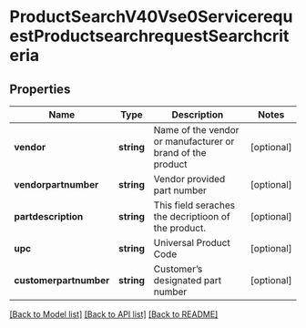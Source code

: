 # ProductSearchV40Vse0ServicerequestProductsearchrequestSearchcriteria

## Properties
Name | Type | Description | Notes
------------ | ------------- | ------------- | -------------
**vendor** | **string** | Name of the vendor or manufacturer or brand of the product | [optional] 
**vendorpartnumber** | **string** | Vendor provided part number | [optional] 
**partdescription** | **string** | This field seraches the decriptioon of the product. | [optional] 
**upc** | **string** | Universal Product Code | [optional] 
**customerpartnumber** | **string** | Customer’s designated part number | [optional] 

[[Back to Model list]](../../README.md#documentation-for-models) [[Back to API list]](../../README.md#documentation-for-api-endpoints) [[Back to README]](../../README.md)

